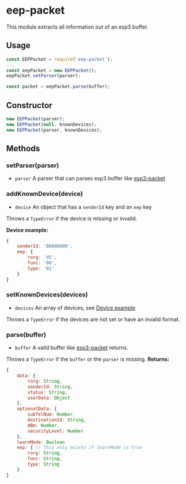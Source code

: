# eep-packet
This module extracts all information out of an esp3 buffer.

## Usage
```javascript
const EEPPacket = require('eep-packet');
...
const eepPacket = new EEPPacket();
eepPacket.setParser(parser);

const packet = eepPacket.parse(buffer);
```

## Constructor
```javascript
new EEPPacket(parser);
new EEPPacket(null, knownDevices);
new EEPPacket(parser, knownDevices);
```

## Methods
### setParser(parser)
* `parser` A parser that can parses esp3 buffer like [esp3-packet](https://github.com/Softwareschmiede/esp3-packet)

### addKnownDevice(device)
* `device` An object that has a `senderId` key and an `eep` key

Throws a `TypeError` if the device is missing or invaild.

**Device example:**
```javascript
{
    senderId: '00000000',
    eep: {
        rorg: 'd5',
        func: '00',
        type: '01'
    }
}
```

### setKnownDevices(devices)
* `devices` An array of devices, see [Device example](#addKnownDevice(device))

Throws a `TypeError` if the devices are not set or have an invaild format.

### parse(buffer)
* `buffer` A vaild buffer like [esp3-packet](https://github.com/Softwareschmiede/esp3-packet) returns.

Throws a `TypeError` if the `buffer` or the `parser` is missing.
**Returns:**
```javascript
{
    data: {
        rorg: String,
        senderId: String,
        status: String,
        userData: Object
    },
    optionalData: {
        subTelNum: Number,
        destinationId: String,
        dBm: Number,
        securityLevel: Number
    },
    learnMode: Boolean
    eep: { // This only exists if learnMode is true
        rorg: String,
        func: String,
        type: String
    }
}
  ```
